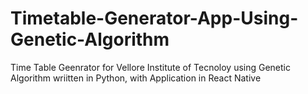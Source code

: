 # Timetable-Generator-App-Using-Genetic-Algorithm
Time Table Geenrator for Vellore Institute of Tecnoloy using Genetic Algorithm wriitten in Python, with Application in React Native

